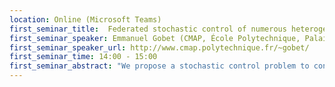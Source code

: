 ```yaml
---
location: Online (Microsoft Teams)
first_seminar_title:  Federated stochastic control of numerous heterogeneous energy storage systems
first_seminar_speaker: Emmanuel Gobet (CMAP, École Polytechnique, Palaiseau)
first_seminar_speaker_url: http://www.cmap.polytechnique.fr/~gobet/
first_seminar_time: 14:00 - 15:00
first_seminar_abstract: "We propose a stochastic control problem to control cooperatively Thermostatically Controlled Loads (TCLs) to promote power balance in electricity networks. We develop a method to solve this stochastic control problem with a decentralized architecture, in order to respect privacy of individual users and to reduce both the telecommuni- cations and the computational burden compared to the setting of an omniscient central planner. This paradigm is called federated learning in the machine learning community, therefore we refer to this problem as a federated stochastic control problem. The optimality conditions are expressed in the form of a high-dimensional Forward-Backward Stochastic Differential Equation (FBSDE), which is decomposed into smaller FBSDEs modeling the optimal behaviors of the aggregate population of TCLs of individual agents. In particular, we show that these FBSDEs fully characterize the Nash equilibrium of a stochastic Stackelberg differential game. In this game, a coor- dinator (the leader) aims at controlling the aggregate behavior of the population, by sending appropriate signals, and agents (the followers) respond to this signal by optimizing their storage system locally. A mean-field-type approxi- mation is proposed to circumvent telecommunication constraints and privacy issues. Convergence results and error bounds are obtained for this approximation depending on the size of the population of TCLs. A numerical illustration is provided to show the interest of the control scheme and to exhibit the convergence of the approximation. An implementation which answers practical industrial challenges to deploy such a scheme is presented and discussed.</br>Joint work with M. Grangereau."
---
```

